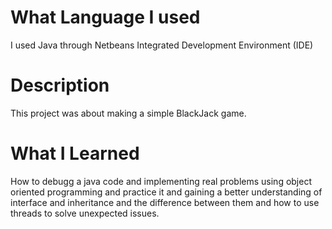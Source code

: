 # What Language I used
I used Java through Netbeans Integrated Development Environment (IDE)
# Description
This project was about making a simple BlackJack game.
# What I Learned
How to debugg a java code and implementing real problems using object oriented programming and practice it and gaining a better understanding of interface and inheritance and the difference between them and how to use threads to solve unexpected issues.
